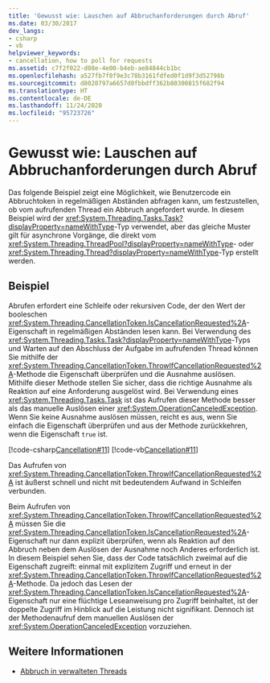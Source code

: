 ```yaml
---
title: 'Gewusst wie: Lauschen auf Abbruchanforderungen durch Abruf'
ms.date: 03/30/2017
dev_langs:
- csharp
- vb
helpviewer_keywords:
- cancellation, how to poll for requests
ms.assetid: c7f2f022-d08e-4e00-b4eb-ae84844cb1bc
ms.openlocfilehash: a527fb7f0f9e3c78b3161fdfed0f1d9f3d52798b
ms.sourcegitcommit: d8020797a6657d0fbbdff362b80300815f682f94
ms.translationtype: HT
ms.contentlocale: de-DE
ms.lasthandoff: 11/24/2020
ms.locfileid: "95723726"
---
```

# <a name="how-to-listen-for-cancellation-requests-by-polling"></a>Gewusst wie: Lauschen auf Abbruchanforderungen durch Abruf

Das folgende Beispiel zeigt eine Möglichkeit, wie Benutzercode ein Abbruchtoken in regelmäßigen Abständen abfragen kann, um festzustellen, ob vom aufrufenden Thread ein Abbruch angefordert wurde. In diesem Beispiel wird der <xref:System.Threading.Tasks.Task?displayProperty=nameWithType>-Typ verwendet, aber das gleiche Muster gilt für asynchrone Vorgänge, die direkt vom <xref:System.Threading.ThreadPool?displayProperty=nameWithType>- oder <xref:System.Threading.Thread?displayProperty=nameWithType>-Typ erstellt werden.  
  
## <a name="example"></a>Beispiel  

 Abrufen erfordert eine Schleife oder rekursiven Code, der den Wert der booleschen <xref:System.Threading.CancellationToken.IsCancellationRequested%2A>-Eigenschaft in regelmäßigen Abständen lesen kann. Bei Verwendung des <xref:System.Threading.Tasks.Task?displayProperty=nameWithType>-Typs und Warten auf den Abschluss der Aufgabe im aufrufenden Thread können Sie mithilfe der <xref:System.Threading.CancellationToken.ThrowIfCancellationRequested%2A>-Methode die Eigenschaft überprüfen und die Ausnahme auslösen. Mithilfe dieser Methode stellen Sie sicher, dass die richtige Ausnahme als Reaktion auf eine Anforderung ausgelöst wird. Bei Verwendung eines <xref:System.Threading.Tasks.Task> ist das Aufrufen dieser Methode besser als das manuelle Auslösen einer <xref:System.OperationCanceledException>. Wenn Sie keine Ausnahme auslösen müssen, reicht es aus, wenn Sie einfach die Eigenschaft überprüfen und aus der Methode zurückkehren, wenn die Eigenschaft `true` ist.  
  
 [!code-csharp[Cancellation#11](../../../samples/snippets/csharp/VS_Snippets_Misc/cancellation/cs/cancellationex11.cs#11)]
 [!code-vb[Cancellation#11](../../../samples/snippets/visualbasic/VS_Snippets_Misc/cancellation/vb/cancellationex11.vb#11)]  
  
 Das Aufrufen von <xref:System.Threading.CancellationToken.ThrowIfCancellationRequested%2A> ist äußerst schnell und nicht mit bedeutendem Aufwand in Schleifen verbunden.  
  
 Beim Aufrufen von <xref:System.Threading.CancellationToken.ThrowIfCancellationRequested%2A> müssen Sie die <xref:System.Threading.CancellationToken.IsCancellationRequested%2A>-Eigenschaft nur dann explizit überprüfen, wenn als Reaktion auf den Abbruch neben dem Auslösen der Ausnahme noch Anderes erforderlich ist. In diesem Beispiel sehen Sie, dass der Code tatsächlich zweimal auf die Eigenschaft zugreift: einmal mit explizitem Zugriff und erneut in der <xref:System.Threading.CancellationToken.ThrowIfCancellationRequested%2A>-Methode. Da jedoch das Lesen der <xref:System.Threading.CancellationToken.IsCancellationRequested%2A>-Eigenschaft nur eine flüchtige Leseanweisung pro Zugriff beinhaltet, ist der doppelte Zugriff im Hinblick auf die Leistung nicht signifikant. Dennoch ist der Methodenaufruf dem manuellen Auslösen der <xref:System.OperationCanceledException> vorzuziehen.  
  
## <a name="see-also"></a>Weitere Informationen

- [Abbruch in verwalteten Threads](cancellation-in-managed-threads.md)

